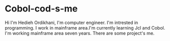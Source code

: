 # Cobol-cod-s-me
Hi I'm Hedieh Ordikhani, I'm computer engineer. I'm intrested in programming. I work in mainframe area.I'm currently learning Jcl and Cobol.  I'm working mainframe area seven years.
There are some project's me.
